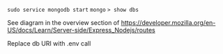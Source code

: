 `sudo service mongodb start`
`mongo`
`> show dbs`

See diagram in the overview section of https://developer.mozilla.org/en-US/docs/Learn/Server-side/Express_Nodejs/routes

Replace db URI with .env call
